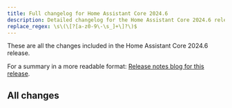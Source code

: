 ```yaml
---
title: Full changelog for Home Assistant Core 2024.6
description: Detailed changelog for the Home Assistant Core 2024.6 release
replace_regex: \s\(\[?[a-z0-9\-\s_]+\]?\)$
---
```


These are all the changes included in the Home Assistant Core 2024.6 release.

For a summary in a more readable format:
[Release notes blog for this release](/blog/2024/06/05/release-20246/).

## All changes

